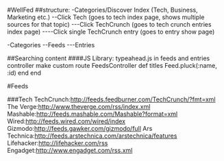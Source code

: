 #WellFed
##structure:
-Categories/Discover Index (Tech, Business, Marketing etc.)
--Click Tech (goes to tech index page, shows multiple sources for that topic)
---Click TechCrunch (goes to tech crunch entries index page)
----Click single TechCrunch entry (goes to entry show page)


-Categories
--Feeds
---Entries




##Searching content
####JS Library: typeahead.js
in feeds and entries controller
make custom route
FeedsController
  def titles
    Feed.pluck(:name, :id)
  end
end

#Feeds

###Tech
TechCrunch:http://feeds.feedburner.com/TechCrunch/?fmt=xml
The Verge:http://www.theverge.com/rss/index.xml
Mashable:http://feeds.mashable.com/Mashable?format=xml
Wired:http://feeds.wired.com/wired/index
Gizmodo:http://feeds.gawker.com/gizmodo/full
Ars Technica:http://feeds.arstechnica.com/arstechnica/features
Lifehacker:http://lifehacker.com/rss
Engadget:http://www.engadget.com/rss.xml




